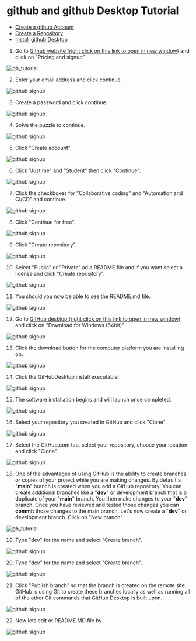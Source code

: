 # github and github Desktop Tutorial

* <a href="#create-github">Create a github Account</a>
* <a href="#create-github">Create a Repository</a>
* <a href="#install-mysql">Install github Desktop</a>


1. Go to <a href="https://github.com" target="_blank">Github website (right click on this link to open in new window)</a> and click on "Pricing and signup"

![gh_tutorial](images/gh1.png)

2. Enter your email address and click continue.

![github signup](images/gh2.png)

3. Create a password and click continue.

![github signup](images/gh3.png)

4. Solve the puzzle to continue.

![github signup](images/gh4.png)

5. Click "Create account".

![github signup](images/gh5.png)

6. Click "Just me" and "Student" then click "Continue".

![github signup](images/gh6.png)

7. Click the checkboxes for "Collaborative coding" and "Automation and CI/CD" and continue.

![github signup](images/gh8.png)

8. Click "Continue for free".

![github signup](images/gh9.png)

9. Click "Create repository".

![github signup](images/gh10.png)

10. Select "Public" or "Private" ad a README file and if you want select a license and click "Create repository".

![github signup](images/gh11.png)

11. You should you now be able to see the README.md file.

![github signup](images/gh12.png)

12. Go to <a href="https://desktop.github.com" target="_blank">GitHub desktop (right click on this link to open in new window)</a> and click on "Download for Windows (64bit)"

![github signup](images/gh13.png)

13. Click the download button for the computer platform you are installing on.

![github signup](images/gh14.png)

14. Click the GitHubDesktop install executable.

![github signup](images/gh15.png)

15. The software installation begins and will launch once completed.

![github signup](images/gh16.png)

16. Select your repository you created in GitHub and click "Clone".

![github signup](images/gh17.png)

17. Select the GitHub.com tab, select your repository, choose your location and click "Clone".

![github signup](images/gh18.png)

18. One of the advantages of using GitHub is the ability to create branches or copies of your project while you are making
 changes. By default a "<strong>main</strong>" branch is created when you add a GitHub repository. You can create additional branches 
like a "<strong>dev</strong>" or development branch that is a duplicate of your "<strong>main</strong>" branch. 
You then make changes to your "<strong>dev</strong>" branch. 
Once you have reviewed and tested those changes you can <strong>commit</strong>
those changes to the main branch. Let's now create a "<strong>dev</strong>" or development branch. Click on "New branch"

![gh_tutorial](images/gh19.png)

19. Type "dev" for the name and select "Create branch".

![github signup](images/gh20.png)

20. Type "dev" for the name and select "Create branch".

![github signup](images/gh20.png)

21. Click "Publish branch" so that the branch is created on the remote site. GitHub is using Git to create these branches 
locally as well as running all of the other Git commands that GitHub Desktop is built upon. 

![github signup](images/gh22.png)

22. Now lets edit or README.MD file by .

![github signup](images/gh23.png)





